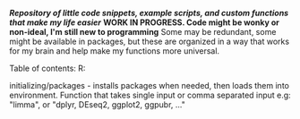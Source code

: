 ***Repository of little code snippets, example scripts, and custom functions that make my life easier***
**WORK IN PROGRESS. Code might be wonky or non-ideal, I'm still new to programming**
Some may be redundant, some might be available in packages, but these are organized in a way that works for my brain and help make my functions more universal. 

Table of contents: 
R:

initializing/packages - installs packages when needed, then loads them into environment. Function that takes single input or comma separated input e.g: "limma", or "dplyr, DEseq2, ggplot2, ggpubr, ..."
